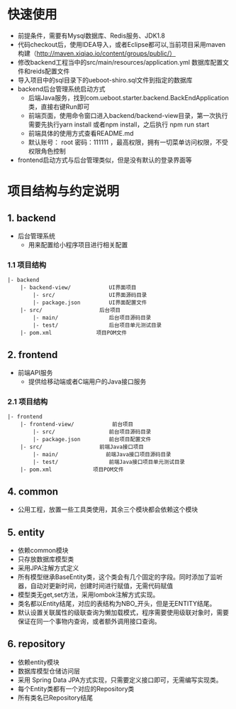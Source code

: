 # 快速使用
- 前提条件，需要有Mysql数据库、Redis服务、JDK1.8
- 代码checkout后，使用IDEA导入，或者Eclipse都可以,当前项目采用maven构建（http://maven.xiqiao.io/content/groups/public/）
- 修改backend工程当中的src/main/resources/application.yml 数据库配置文件和reids配置文件
- 导入项目中的sql目录下的ueboot-shiro.sql文件到指定的数据库
- backend后台管理系统启动方式
    - 后端Java服务，找到com.ueboot.starter.backend.BackEndApplication 类，直接右键Run即可
    - 前端页面，使用命令窗口进入backend/backend-view目录，第一次执行需要先执行yarn install 或者npm install，之后执行 npm run start
    - 前端具体的使用方式查看README.md
    - 默认账号： root 密码：111111 ，最高权限，拥有一切菜单访问权限，不受权限角色控制
- frontend启动方式与后台管理类似，但是没有默认的登录界面等

# 项目结构与约定说明

## 1. backend
- 后台管理系统
    - 用来配置给小程序项目进行相关配置

### 1.1 项目结构
```
|- backend
    |- backend-view/            UI界面项目
        |- src/                 UI界面源码目录
        |- package.json         UI界面配置文件
    |- src/                  后台项目
        |- main/                后台项目源码目录
        |- test/                后台项目单元测试目录
    |- pom.xml              项目POM文件
```

## 2. frontend
- 前端API服务
    - 提供给移动端或者C端用户的Java接口服务

### 2.1 项目结构
```
|- frontend
    |- frontend-view/            前台项目
        |- src/                 前台项目源码目录
        |- package.json         前台项目配置文件
    |- src/                  前端Java接口项目
        |- main/               前端Java接口项目源码目录
        |- test/                前端Java接口项目单元测试目录
    |- pom.xml             项目POM文件
```


## 4. common
- 公用工程，放置一些工具类使用，其余三个模块都会依赖这个模块

## 5. entity
- 依赖common模块
- 只存放数据库模型类
- 采用JPA注解方式定义
- 所有模型继承BaseEntity类，这个类会有几个固定的字段。同时添加了监听器，自动对更新时间，创建时间进行赋值，无需代码赋值
- 模型类无get,set方法，采用lombok注解方式实现。
- 类名都以Entity结尾，对应的表结构为NBO_开头，但是无ENTITY结尾。
- 默认设置关联属性的级联查询为懒加载模式，程序需要使用级联对象时，需要保证在同一个事物内查询，或者额外调用接口查询。

## 6. repository
- 依赖entity模块
- 数据库模型仓储访问层
- 采用 Spring Data JPA方式实现，只需要定义接口即可，无需编写实现类。
- 每个Entity类都有一个对应的Repository类
- 所有类名已Repository结尾
